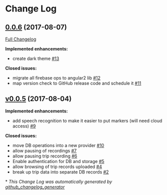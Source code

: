 # Change Log

## [0.0.6](https://github.com/hsccorp/sensorcollect/tree/0.0.6) (2017-08-07)
[Full Changelog](https://github.com/hsccorp/sensorcollect/compare/v0.0.5...0.0.6)

**Implemented enhancements:**

- create dark theme [\#13](https://github.com/hsccorp/sensorcollect/issues/13)

**Closed issues:**

- migrate all firebase ops to angular2 lib [\#12](https://github.com/hsccorp/sensorcollect/issues/12)
- map version check to GitHub release code and schedule it [\#11](https://github.com/hsccorp/sensorcollect/issues/11)

## [v0.0.5](https://github.com/hsccorp/sensorcollect/tree/v0.0.5) (2017-08-04)
**Implemented enhancements:**

- add speech recognition to make it easier to put markers \(will need cloud access\) [\#9](https://github.com/hsccorp/sensorcollect/issues/9)

**Closed issues:**

- move DB operations into a new provider [\#10](https://github.com/hsccorp/sensorcollect/issues/10)
- allow pausing of recordings [\#7](https://github.com/hsccorp/sensorcollect/issues/7)
- allow pausing trip recording [\#6](https://github.com/hsccorp/sensorcollect/issues/6)
- Enable authentication for DB and storage [\#5](https://github.com/hsccorp/sensorcollect/issues/5)
- allow browsing of trip records uploaded [\#4](https://github.com/hsccorp/sensorcollect/issues/4)
- break up trip data into separate DB records [\#2](https://github.com/hsccorp/sensorcollect/issues/2)



\* *This Change Log was automatically generated by [github_changelog_generator](https://github.com/skywinder/Github-Changelog-Generator)*